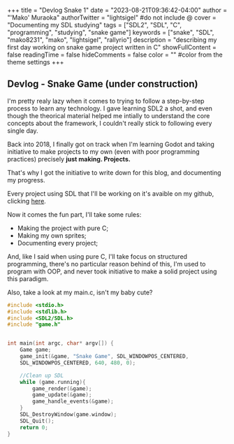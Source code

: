+++
title = "Devlog Snake 1"
date = "2023-08-21T09:36:42-04:00"
author = "'Mako' Muraoka"
authorTwitter = "lightsigel" #do not include @
cover = "Documenting my SDL studying"
tags = ["SDL2", "SDL", "C", "programming", "studying", "snake game"]
keywords = ["snake", "SDL", "mako8231", "mako", "lightsigel", "rallyrio"]
description = "describing my first day working on snake game project written in C"
showFullContent = false
readingTime = false
hideComments = false
color = "" #color from the theme settings
+++

## Devlog - Snake Game (under construction)

I'm pretty realy lazy when it comes to trying to follow a step-by-step process to learn any technology. I gave learning SDL2 a shot, and even though the theorical material helped me intially to understand the core concepts about the framework, I couldn't really stick to following every single day. 

Back into 2018, I finally got on track when I'm learning Godot and taking initiative to make projects to my own (even with poor programming practices) precisely **just making. Projects.**

That's why I got the initiative to write down for this blog, and documenting my progress.

Every project using SDL that I'll be working on it's avaible on my github, clicking [here](https://github.com/mako8231/SDL_Projects).

Now it comes the fun part, I'll take some rules:
* Making the project with pure C;
* Making my own sprites;
* Documenting every project;

And, like I said when using pure C, I'll take focus on structured programming, there's no particular reason behind of this, I'm used to program with OOP, and never took initiative to make a solid project using this paradigm.

Also, take a look at my main.c, isn't my baby cute?

```c
#include <stdio.h>
#include <stdlib.h>
#include <SDL2/SDL.h>
#include "game.h"


int main(int argc, char* argv[]) {
    Game game;
    game_init(&game, "Snake Game", SDL_WINDOWPOS_CENTERED,
    SDL_WINDOWPOS_CENTERED, 640, 480, 0);

    //Clean up SDL
    while (game.running){
        game_render(&game);
        game_update(&game);
        game_handle_events(&game);
    }
    SDL_DestroyWindow(game.window);
    SDL_Quit();
    return 0;
}

```
